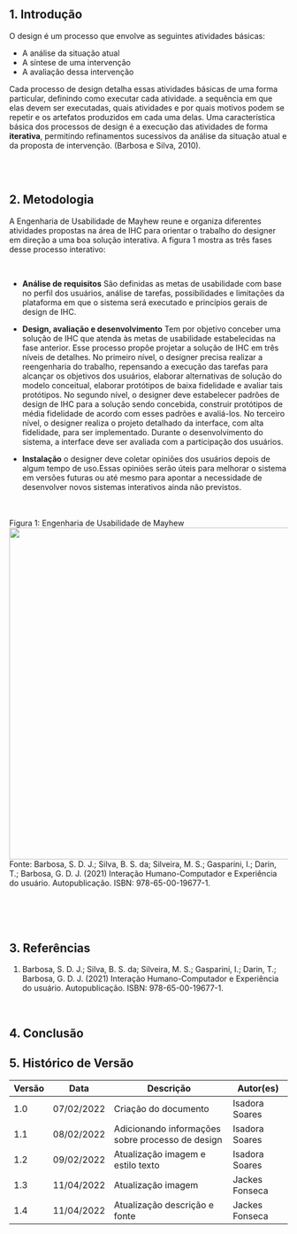 ## 1. Introdução

<p> O design é um processo que envolve as seguintes atividades básicas:</p>

- A análise da situação atual
- A síntese de uma intervenção
- A avaliação dessa intervenção

<p> Cada processo de design detalha essas atividades básicas de uma forma particular, definindo como executar cada atividade. a sequência em que elas devem ser executadas, quais atividades e por quais motivos podem se repetir e os artefatos produzidos em cada uma delas. Uma característica básica dos processos de design é a execução das atividades de forma <b>iterativa</b>, permitindo refinamentos sucessivos da análise da situação atual e da proposta de intervenção. (Barbosa e Silva, 2010).</p>

<br>
<br>

## 2. Metodologia

<p>A Engenharia de Usabilidade de Mayhew reune e organiza diferentes atividades propostas na área de IHC para orientar o trabalho do designer em direção a uma boa solução interativa. A figura 1 mostra as três fases desse processo interativo:</p>

<br>

- **Análise de requisitos** São definidas as metas de usabilidade com base no perfil dos usuários, análise de tarefas, possibilidades e limitações da plataforma em que o sistema será executado e princípios gerais de design de IHC.

- **Design, avaliação e desenvolvimento** Tem por objetivo conceber uma solução de IHC que atenda às metas de usabilidade estabelecidas na fase anterior. Esse processo propôe projetar a solução de IHC em três níveis de detalhes. No primeiro nível, o designer precisa realizar a reengenharia do trabalho, repensando a execução das tarefas para alcançar os objetivos dos usuários, elaborar alternativas de solução do modelo conceitual, elaborar protótipos de baixa fidelidade e avaliar tais protótipos. No segundo nível, o designer deve estabelecer padrões de design de IHC para a solução sendo concebida, construir protótipos de média fidelidade de acordo com esses padrões e avaliá-los. No terceiro nível, o designer realiza o projeto detalhado da interface, com alta fidelidade, para ser implementado. Durante o desenvolvimento do sistema, a interface deve ser avaliada com a participação dos usuários.

- **Instalação** o designer deve coletar opiniões dos usuários depois de algum tempo de uso.Essas opiniões serão úteis para melhorar o sistema em versões futuras ou até mesmo para apontar a necessidade de desenvolver novos sistemas interativos ainda não previstos.

<br>
<br>

<figcaption class="center">Figura 1: Engenharia de Usabilidade de Mayhew</figcaption>
<img width="600" src="https://user-images.githubusercontent.com/53023400/162815797-9fd9f329-8b85-43c0-99b1-294a95ffc683.png">
<figcaption class:"center">Fonte: Barbosa, S. D. J.; Silva, B. S. da; Silveira, M. S.; Gasparini, I.; Darin, T.; Barbosa, G. D. J. (2021)
   Interação Humano-Computador e Experiência do usuário. Autopublicação. ISBN: 978-65-00-19677-1.</figcaption>


<br>
<br>
<br>
<br>

## 3. Referências

1. Barbosa, S. D. J.; Silva, B. S. da; Silveira, M. S.; Gasparini, I.; Darin, T.; Barbosa, G. D. J. (2021)
   Interação Humano-Computador e Experiência do usuário. Autopublicação. ISBN: 978-65-00-19677-1.

<br>

## 4. Conclusão

## 5. Histórico de Versão

| Versão | Data       | Descrição                                        | Autor(es)      |
| ------ | ---------- | ------------------------------------------------ | -------------- |
| 1.0    | 07/02/2022 | Criação do documento                             | Isadora Soares |
| 1.1    | 08/02/2022 | Adicionando informações sobre processo de design | Isadora Soares |
| 1.2    | 09/02/2022 | Atualização imagem e estilo texto                | Isadora Soares |
| 1.3    | 11/04/2022 | Atualização imagem                               | Jackes Fonseca |
| 1.4    | 11/04/2022 | Atualização descrição e fonte                    | Jackes Fonseca |

